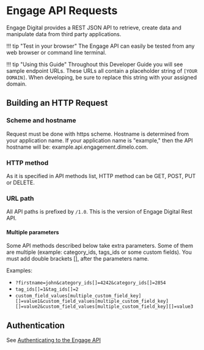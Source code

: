 # Engage API Requests

Engage Digital provides a REST JSON API to retrieve, create data and manipulate data from third party applications.

!!! tip "Test in your browser"
    The Engage API can easily be tested from any web browser or command line terminal.

!!! tip "Using this Guide"
    Throughout this Developer Guide you will see sample endpoint URLs. These URLs all contain a placeholder string of `[YOUR DOMAIN]`. When developing, be sure to replace this string with your assigned domain.

## Building an HTTP Request

### Scheme and hostname

Request must be done with https scheme. Hostname is determined from your application name. If your application name is "example," then the API hostname will be: example.api.engagement.dimelo.com.

### HTTP method

As it is specified in API methods list, HTTP method can be GET, POST, PUT or DELETE.

### URL path

All API paths is prefixed by `/1.0`. This is the version of Engage Digital Rest API.

#### Multiple parameters

Some API methods described below take extra parameters. Some of them are multiple (example: category_ids, tags_ids or some custom fields). You must add double brackets [], after the parameters name.

Examples:

* `?firstname=john&category_ids[]=4242&category_ids[]=2854`
* `tag_ids[]=1&tag_ids[]=2`
* `custom_field_values[multiple_custom_field_key][]=value1&custom_field_values[multiple_custom_field_key][]=value2&custom_field_values[multiple_custom_field_key][]=value3`

## Authentication

See [Authenticating to the Engage API](../auth/)